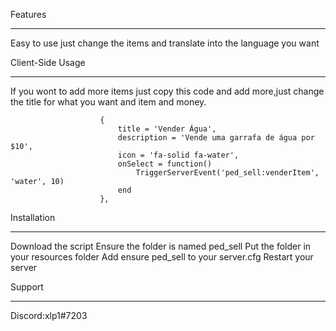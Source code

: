 Features
_________________________________________________
Easy to use just change the items and translate into the language you want

Client-Side Usage
_________________________________________________
If you wont to add more items just copy this code and add more,just change the title for what you want and item and money.

                        {
                            title = 'Vender Água',
                            description = 'Vende uma garrafa de água por $10',
                            icon = 'fa-solid fa-water',
                            onSelect = function()
                                TriggerServerEvent('ped_sell:venderItem', 'water', 10)
                            end
                        },
                        
Installation
_________________________________________________
Download the script
Ensure the folder is named ped_sell
Put the folder in your resources folder
Add ensure ped_sell to your server.cfg
Restart your server

Support
________________________________________________

Discord:xlp1#7203
